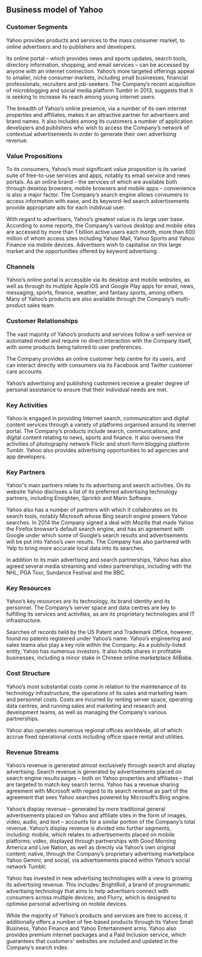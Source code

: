 Business model of Yahoo
-----------------------

 ### Customer Segments

 Yahoo provides products and services to the mass consumer market, to online advertisers and to publishers and developers.

 Its online portal – which provides news and sports updates, search tools, directory information, shopping, and email services – can be accessed by anyone with an internet connection. Yahoo’s more targeted offerings appeal to smaller, niche consumer markets, including small businesses, financial professionals, recruiters and job-seekers. The Company’s recent acquisition of microblogging and social media platform Tumblr in 2013, suggests that it is seeking to increase its reach among young internet users.

 The breadth of Yahoo’s online presence, via a number of its own internet properties and affiliates, makes it an attractive partner for advertisers and brand names. It also includes among its customers a number of application developers and publishers who wish to access the Company’s network of contextual advertisements in order to generate their own advertising revenue.

 ### Value Propositions

 To its consumers, Yahoo’s most significant value proposition is its varied suite of free-to-use services and apps, notably its email service and news portals. As an online brand – the services of which are available both through desktop browsers, mobile browsers and mobile apps – convenience is also a major factor. The Company’s search engine allows consumers to access information with ease, and its keyword-led search advertisements provide appropriate ads for each indidvual user.

 With regard to advertisers, Yahoo’s greatest value is its large user base. According to some reports, the Company’s various desktop and mobile sites are accessed by more than 1 billion active users each month, more than 600 million of whom access sites including Yahoo Mail, Yahoo Sports and Yahoo Finance via mobile devices. Advertisers wish to capitalise on this large market and the opportunities offered by keyword advertising.

 ### Channels

 Yahoo’s online portal is accessible via its desktop and mobile websites, as well as through its multiple Apple iOS and Google Play apps for email, news, messaging, sports, finance, weather, and fantasy sports, among others. Many of Yahoo’s products are also available through the Company’s multi-product sales team.

 ### Customer Relationships

 The vast majority of Yahoo’s products and services follow a self-service or automated model and require no direct interaction with the Company itself, with some products being tailored to user preferences.

 The Company provides an online customer help centre for its users, and can interact directly with consumers via its Facebook and Twitter customer care accounts.

 Yahoo’s advertising and publishing customers receive a greater degree of personal assistance to ensure that their individual needs are met.

 ### Key Activities

 Yahoo is engaged in providing Internet search, communication and digital content services through a variety of platforms organised around its internet portal. The Company’s products include search, communications, and digital content relating to news, sports and finance. It also oversees the activities of photography network Flickr and short-form blogging platform Tumblr. Yahoo also provides advertising opportunities to ad agencies and app developers.

 ### Key Partners

 Yahoo’’s main partners relate to its advertising and search activities. On its website Yahoo discloses a list of its preferred advertising technology partners, including Ensighten, Sprinklr and Marin Software.

 Yahoo also has a number of partners with which it collaborates on its search tools, notably Microsoft whose Bing search engine powers Yahoo searches. In 2014 the Company signed a deal with Mozilla that made Yahoo the Firefox browser’s default search engine, and has an agreement with Google under which some of Google’s search results and advertisements will be put into Yahoo’s own results. The Company has also partnered with Yelp to bring more accurate local data into its searches.

 In addition to its main advertising and search partnerships, Yahoo has also agreed several media streaming and video partnerships, including with the NHL, PGA Tour, Sundance Festival and the BBC.

 ### Key Resources

 Yahoo’s key resources are its technology, its brand identity and its personnel. The Company’s server space and data centres are key to fulfilling its services and activities, as are its proprietary technologies and IT infrastructure.

 Searches of records held by the US Patent and Trademark Office, however, found no patents registered under Yahoo’s name. Yahoo’s engineering and sales teams also play a key role within the Company. As a publicly-listed entity, Yahoo has numerous investors. It also holds shares in profitable businesses, including a minor stake in Chinese online marketplace AliBaba.

 ### Cost Structure

 Yahoo’s most substantial costs come in relation to the maintenance of its technology infrastructure, the operations of its sales and marketing team and personnel costs. Costs are incurred by renting server space, operating data centres, and running sales and marketing and research and development teams, as well as managing the Company’s various partnerships.

 Yahoo also operates numerous regional offices worldwide, all of which accrue fixed operational costs including office space rental and utilities.

 ### Revenue Streams

 Yahoo’s revenue is generated almost exclusively through search and display advertising. Search revenue is generated by advertisements placed on search engine results pages – both on Yahoo properties and affiliates – that are targeted to match key search terms. Yahoo has a revenue sharing agreement with Microsoft with regard to its search revenue as part of the agreement that sees Yahoo searches powered by Microsoft’s Bing engine.

 Yahoo’s display revenue – generated by more traditional general advertisements placed on Yahoo and affiliate sites in the form of images, video, audio, and text – accounts for a similar portion of the Company’s total revenue. Yahoo’s display revenue is divided into further segments, including: mobile, which relates to advertisements placed on mobile platforms; video, displayed through partnerships with Good Morning America and Live Nation, as well as directly via Yahoo’s own original content; native, through the Company’s proprietary advertising marketplace Yahoo Gemini; and social, via advertisements placed within Yahoo’s social network Tumblr.

 Yahoo has invested in new advertising technologies with a view to growing its advertising revenue. This includes: BrightRoll, a brand of programmatic advertising technology that aims to help advertisers connect with consumers across multiple devices; and Flurry, which is designed to optimise personal advertising on mobile devices.

 While the majority of Yahoo’s products and services are free to access, it additionally offers a number of fee-based products through its Yahoo Small Business, Yahoo Finance and Yahoo Entertainment arms. Yahoo also provides premium internet packages and a Paid Inclusion service, which guarantees that customers’ websites are included and updated in the Company’s search index.